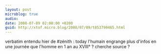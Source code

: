 ```yaml
---
layout: post
microblog: true
audio: 
date: 2008-07-09 02:00:00 +0200
guid: http://xtof.micro.blog/2008/07/09/t853799465.html
---
```

verbatim entendu hier de #zénith : today l'humain engrange plus d'infos en une journée que l'homme en 1 an au XVIII° ? cherche source ?
